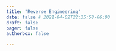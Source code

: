 ```yaml
---
title: "Reverse Engineering"
date: false # 2021-04-02T22:35:58-06:00
draft: false
pager: false
authorbox: false

---
```

